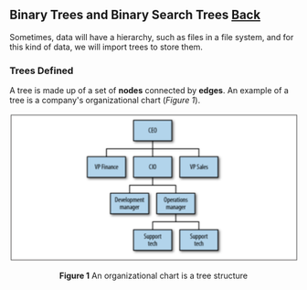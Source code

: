 ## Binary Trees and Binary Search Trees [Back](./../data_structure.md)

Sometimes, data will have a hierarchy, such as files in a file system, and for this kind of data, we will import trees to store them.

### Trees Defined

A tree is made up of a set of **nodes** connected by **edges**. An example of a tree is a company's organizational chart (*Figure 1*).

<p align="center">
    <img src="./an_organizational_chart.png" title="a company's organizational chart" alt="a company's organizational chart" />
</p>

<p align="center">
    <strong>Figure 1</strong> An organizational chart is a tree structure
</p>
